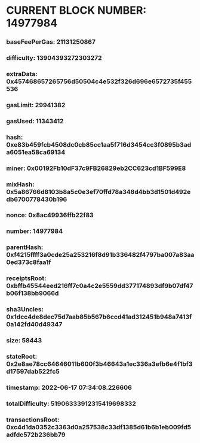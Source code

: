 # CURRENT BLOCK NUMBER: 14977984

### baseFeePerGas: 21131250867
### difficulty: 13904393272303272
### extraData: 0x457468657265756d50504c4e532f326d696e6572735f455536
### gasLimit: 29941382
### gasUsed: 11343412
### hash: 0xe83b459fcb4508dc0cb85cc1aa5f716d3454cc3f0895b3ada6051ea58ca69134
### miner: 0x00192Fb10dF37c9FB26829eb2CC623cd1BF599E8
### mixHash: 0x5a86766d8103b8a5c0e3ef70ffd78a348d4bb3d1501d492edb6700778430b196
### nonce: 0x8ac49936ffb22f83
### number: 14977984
### parentHash: 0xf4215ffff3a0cde25a253216f8d91b336482f4797ba007a83aa0ed373c8faa1f
### receiptsRoot: 0xbffb45544eed216ff7c0a4c2e5559dd377174893df9b07df47b06f138bb9066d
### sha3Uncles: 0x1dcc4de8dec75d7aab85b567b6ccd41ad312451b948a7413f0a142fd40d49347
### size: 58443
### stateRoot: 0x2e8ae78cc64646011b600f3b46643a1ec336a3efb6e4f1bf3d17597dab522fc5
### timestamp: 2022-06-17 07:34:08.226606
### totalDifficulty: 51906333912315419698332
### transactionsRoot: 0xc4d1da0352c3363d0a257538c33df1385d61b6b1eb009fd5adfdc572b236bb79
